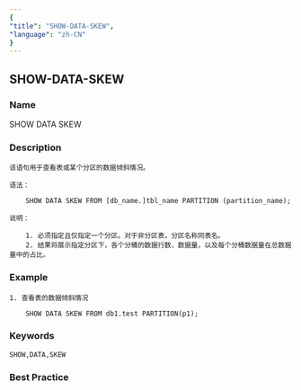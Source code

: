 ```yaml
---
{
"title": "SHOW-DATA-SKEW",
"language": "zh-CN"
}
---
```


<!-- 
Licensed to the Apache Software Foundation (ASF) under one
or more contributor license agreements.  See the NOTICE file
distributed with this work for additional information
regarding copyright ownership.  The ASF licenses this file
to you under the Apache License, Version 2.0 (the
"License"); you may not use this file except in compliance
with the License.  You may obtain a copy of the License at

  http://www.apache.org/licenses/LICENSE-2.0

Unless required by applicable law or agreed to in writing,
software distributed under the License is distributed on an
"AS IS" BASIS, WITHOUT WARRANTIES OR CONDITIONS OF ANY
KIND, either express or implied.  See the License for the
specific language governing permissions and limitations
under the License.
-->

## SHOW-DATA-SKEW

### Name

SHOW DATA SKEW

### Description

    该语句用于查看表或某个分区的数据倾斜情况。

    语法：

        SHOW DATA SKEW FROM [db_name.]tbl_name PARTITION (partition_name);

    说明：

        1. 必须指定且仅指定一个分区。对于非分区表，分区名称同表名。
        2. 结果将展示指定分区下，各个分桶的数据行数，数据量，以及每个分桶数据量在总数据量中的占比。

### Example

    1. 查看表的数据倾斜情况

        SHOW DATA SKEW FROM db1.test PARTITION(p1);

### Keywords

    SHOW,DATA,SKEW

### Best Practice

